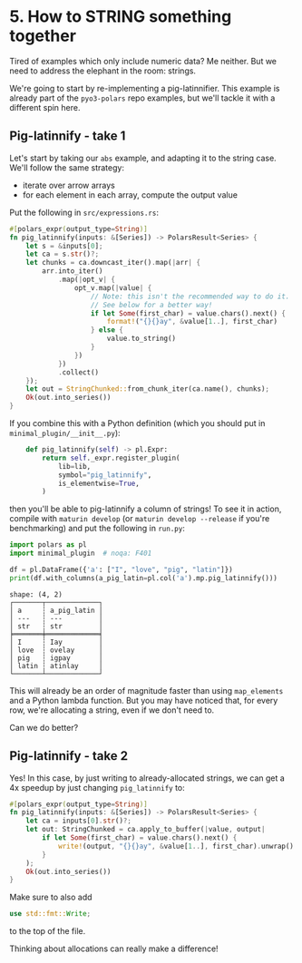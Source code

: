 # 5. How to STRING something together

Tired of examples which only include numeric data? Me neither.
But we need to address the elephant in the room: strings.

We're going to start by re-implementing a pig-latinnifier.
This example is already part of the `pyo3-polars` repo examples,
but we'll tackle it with a different spin here.

## Pig-latinnify - take 1

Let's start by taking our `abs` example, and adapting it to the
string case. We'll follow the same strategy:

- iterate over arrow arrays
- for each element in each array, compute the output value

Put the following in `src/expressions.rs`:

```Rust
#[polars_expr(output_type=String)]
fn pig_latinnify(inputs: &[Series]) -> PolarsResult<Series> {
    let s = &inputs[0];
    let ca = s.str()?;
    let chunks = ca.downcast_iter().map(|arr| {
        arr.into_iter()
            .map(|opt_v| {
                opt_v.map(|value| {
                    // Note: this isn't the recommended way to do it.
                    // See below for a better way!
                    if let Some(first_char) = value.chars().next() {
                        format!("{}{}ay", &value[1..], first_char)
                    } else {
                        value.to_string()
                    }
                })
            })
            .collect()
    });
    let out = StringChunked::from_chunk_iter(ca.name(), chunks);
    Ok(out.into_series())
}
```

If you combine this with a Python definition (which you should put
in `minimal_plugin/__init__.py`):

```python
    def pig_latinnify(self) -> pl.Expr:
        return self._expr.register_plugin(
            lib=lib,
            symbol="pig_latinnify",
            is_elementwise=True,
        )
```
then you'll be able to pig-latinnify a column of strings! To see it
in action, compile with `maturin develop` (or `maturin develop --release`
if you're benchmarking) and put the following in `run.py`:

```python
import polars as pl
import minimal_plugin  # noqa: F401

df = pl.DataFrame({'a': ["I", "love", "pig", "latin"]})
print(df.with_columns(a_pig_latin=pl.col('a').mp.pig_latinnify()))
```
```
shape: (4, 2)
┌───────┬─────────────┐
│ a     ┆ a_pig_latin │
│ ---   ┆ ---         │
│ str   ┆ str         │
╞═══════╪═════════════╡
│ I     ┆ Iay         │
│ love  ┆ ovelay      │
│ pig   ┆ igpay       │
│ latin ┆ atinlay     │
└───────┴─────────────┘
```

This will already be an order of magnitude faster than using `map_elements` and
a Python lambda function. But you may have noticed that, for every row, we're
allocating a string, even if we don't need to.

Can we do better?

## Pig-latinnify - take 2

Yes! In this case, by just writing to already-allocated strings, we can get
a 4x speedup by just changing `pig_latinnify` to:

```Rust
#[polars_expr(output_type=String)]
fn pig_latinnify(inputs: &[Series]) -> PolarsResult<Series> {
    let ca = inputs[0].str()?;
    let out: StringChunked = ca.apply_to_buffer(|value, output|
        if let Some(first_char) = value.chars().next() {
            write!(output, "{}{}ay", &value[1..], first_char).unwrap()
        }
    );
    Ok(out.into_series())
}
```
Make sure to also add
```Rust
use std::fmt::Write;
```
to the top of the file.

Thinking about allocations can really make a difference!
